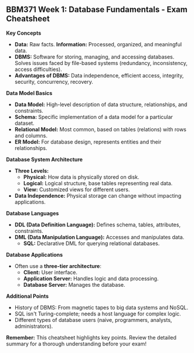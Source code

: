 ## BBM371 Week 1: Database Fundamentals - Exam Cheatsheet 

**Key Concepts**

* **Data:** Raw facts.  **Information:** Processed, organized, and meaningful data.
* **DBMS:** Software for storing, managing, and accessing databases. Solves issues faced by file-based systems (redundancy, inconsistency, access difficulties).
* **Advantages of DBMS:** Data independence, efficient access, integrity, security, concurrency, recovery.

**Data Model Basics**

* **Data Model:** High-level description of data structure, relationships, and constraints.
* **Schema:** Specific implementation of a data model for a particular dataset.
* **Relational Model:**  Most common, based on tables (relations) with rows and columns.
* **ER Model:** For database design, represents entities and their relationships.

**Database System Architecture**

* **Three Levels:**
    * **Physical:**  How data is physically stored on disk.
    * **Logical:** Logical structure, base tables representing real data.
    * **View:** Customized views for different users.
* **Data Independence:**  Physical storage can change without impacting applications.

**Database Languages**

* **DDL (Data Definition Language):** Defines schema, tables, attributes, constraints. 
* **DML (Data Manipulation Language):** Accesses and manipulates data. 
    * **SQL:** Declarative DML for querying relational databases.

**Database Applications**

* Often use a **three-tier architecture**:
    * **Client:** User interface.
    * **Application Server:**  Handles logic and data processing.
    * **Database Server:**  Manages the database.

**Additional Points**

* History of DBMS: From magnetic tapes to big data systems and NoSQL.
* SQL isn't Turing-complete; needs a host language for complex logic. 
* Different types of database users (naive, programmers, analysts, administrators).

**Remember:**  This cheatsheet highlights key points. Review the detailed summary for a thorough understanding before your exam! 
